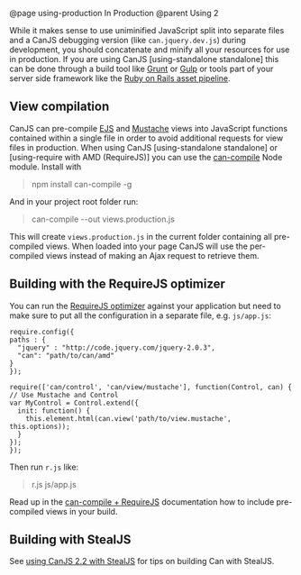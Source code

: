 @page using-production In Production
@parent Using 2

While it makes sense to use uniminified JavaScript split into separate files and a CanJS debugging version (like `can.jquery.dev.js`) during development, you should concatenate and minify all your resources for use in production. If you are using CanJS [using-standalone standalone] this can be done through a build tool like [Grunt](http://gruntjs.com/) or [Gulp](http://gulpjs.com/) or tools part of your server side framework like the [Ruby on Rails asset pipeline](http://guides.rubyonrails.org/asset_pipeline.html).

## View compilation

CanJS can pre-compile [EJS](/docs/can.ejs.html) and [Mustache](/docs/can.mustache.html) views into JavaScript functions contained within a single file in order to avoid additional requests for view files in production. When using CanJS [using-standalone standalone] or [using-require with AMD (RequireJS)] you can use the [can-compile](https://github.com/daffl/can-compile) Node module. Install with

> npm install can-compile -g

And in your project root folder run:

> can-compile --out views.production.js

This will create `views.production.js` in the current folder containing all pre-compiled views. When loaded into your page CanJS will use the per-compiled views instead of making an Ajax request to retrieve them.

## Building with the RequireJS optimizer

You can run the [RequireJS optimizer](http://requirejs.org/docs/optimization.html) against your application but need to make sure to put
all the configuration in a separate file, e.g. `js/app.js`:

    require.config({
    paths : {
      "jquery" : "http://code.jquery.com/jquery-2.0.3",
      "can": "path/to/can/amd"
    }
    });

    require(['can/control', 'can/view/mustache'], function(Control, can) {
    // Use Mustache and Control
    var MyControl = Control.extend({
      init: function() {
        this.element.html(can.view('path/to/view.mustache', this.options));
      }
    });
    });

Then run `r.js` like:

> r.js js/app.js

Read up in the [can-compile + RequireJS](https://github.com/daffl/can-compile#loading-with-requirejs) documentation how to include pre-compiled views in your build.

## Building with StealJS

See [using CanJS 2.2 with StealJS](http://blog.bitovi.com/using-canjs-2-2-with-stealjs/) for tips on building Can with StealJS.
